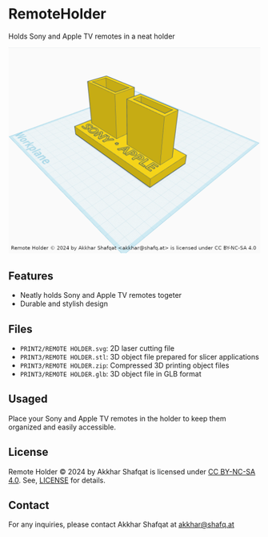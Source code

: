 # RemoteHolder
Holds Sony and Apple TV remotes in a neat holder

![Screenshot](Screenshot.png)

## Features

- Neatly holds Sony and Apple TV remotes togeter
- Durable and stylish design

## Files
- `PRINT2/REMOTE HOLDER.svg`: 2D laser cutting file
- `PRINT3/REMOTE HOLDER.stl`: 3D object file prepared for slicer applications
- `PRINT3/REMOTE HOLDER.zip`: Compressed 3D printing object files
- `PRINT3/REMOTE HOLDER.glb`: 3D object file in GLB format

## Usaged

Place your Sony and Apple TV remotes in the holder to keep them organized and easily accessible.

## License

Remote Holder © 2024 by Akkhar Shafqat is licensed under [CC BY-NC-SA 4.0](https://creativecommons.org/licenses/by-nc-sa/4.0/?ref=chooser-v1). See,
[LICENSE](LICENSE) for details.

## Contact

For any inquiries, please contact Akkhar Shafqat at <akkhar@shafq.at>
